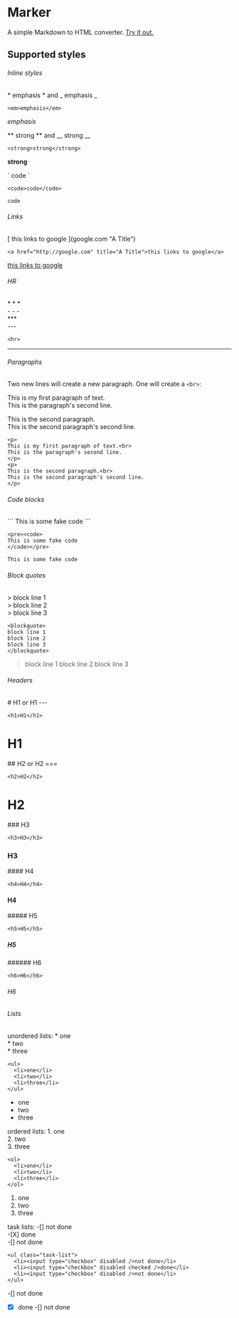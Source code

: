 # Marker

A simple Markdown to HTML converter. [Try it out.](https://haleymt.github.io/Marker)

## Supported styles

###### Inline styles

\* emphasis \* and \_ emphasis \_

`<em>emphasis</em>`

*emphasis*

\*\* strong \*\* and \_\_ strong \_\_

`<strong>strong</strong>`

**strong**

\` code \`

`<code>code</code>`

`code`


###### Links

\[ this links to google \]\(google.com "A Title"\)

`<a href="http://google.com" title="A Title">this links to google</a>`

[ this links to google ](google.com "A Title")


###### HR

\* \* \*        
\- \- \-         
\*\*\*       
\-\-\-

`<hr>`

-----


###### Paragraphs

Two new lines will create a new paragraph. One will create a `<br>`:

This is my first paragraph of text.       
This is the paragraph's second line.

This is the second paragraph.       
This is the second paragraph's second line.

```
<p>
This is my first paragraph of text.<br>
This is the paragraph's second line.
</p>
<p>
This is the second paragraph.<br>
This is the second paragraph's second line.
</p>
```


###### Code blocks

\`\`\`
This is some fake code
\`\`\`

```
<pre><code>
This is some fake code
</code></pre>
```

```
This is some fake code

```

###### Block quotes

\> block line 1       
\> block line 2       
\> block line 3

```
<blockquote>
block line 1
block line 2
block line 3
</blockquote>
```

> block line 1
> block line 2
> block line 3

###### Headers

\# H1 or H1
         \-\-\-

`<h1>H1</h1>`

# H1

\#\# H2 or H2
         \=\=\=

`<h2>H2</h2>`

# H2

\#\#\# H3

`<h3>H3</h3>`

### H3

\#\#\#\# H4

`<h4>H4</h4>`

#### H4

\#\#\#\#\# H5

`<h5>H5</h5>`

##### H5

\#\#\#\#\#\# H6

`<h6>H6</h6>`

###### H6


###### Lists

unordered lists:
\* one       
\* two      
\* three

```
<ul>
  <li>one</li>
  <li>two</li>
  <li>three</li>
</ul>
```

* one
* two
* three

ordered lists:
1\. one        
2\. two        
3\. three

```
<ol>
  <li>one</li>
  <li>two</li>
  <li>three</li>
</ol>
```

1. one
2. two
3. three

task lists:
-\[] not done         
-\[X] done        
-\[] not done

```
<ul class="task-list">
  <li><input type="checkbox" disabled />not done</li>
  <li><input type="checkbox" disabled checked />done</li>
  <li><input type="checkbox" disabled />not done</li>
</ul>
```

-[] not done
-[X] done
-[] not done
